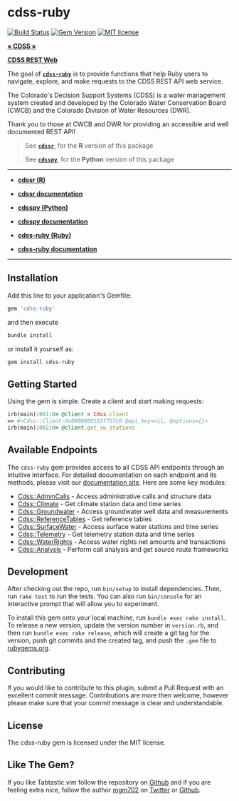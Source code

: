 # **cdss-ruby**


[![Build Status](https://github.com/mgm702/cdss-ruby/actions/workflows/main.yml/badge.svg)](https://github.com/mgm702/cdss-ruby/actions)
[![Gem Version](https://badge.fury.io/rb/cdss-ruby.svg)](https://badge.fury.io/rb/cdss-ruby)
[![MIT license](https://img.shields.io/badge/license-MIT-brightgreen.svg)](https://opensource.org/licenses/MIT)

[**« CDSS »**](https://dwr.state.co.us/Tools)

[**CDSS REST Web**](https://dwr.state.co.us/Rest/GET/Help)


The goal of [**`cdss-ruby`**](https://rubygems.org/gems/cdss-ruby) is to provide functions that help Ruby users to navigate, explore, and make requests to the CDSS REST API web service. 

The Colorado's Decision Support Systems (CDSS) is a water management system created and developed by the Colorado Water Conservation Board (CWCB) and the Colorado Division of Water Resources (DWR).

Thank you to those at CWCB and DWR for providing an accessible and well documented REST API!


> See [**`cdssr`**](https://github.com/anguswg-ucsb/cdssr), for the **R** version of this package

> See [**`cdsspy`**](https://github.com/anguswg-ucsb/cdsspy), for the **Python** version of this package

---

- [**cdssr (R)**](https://github.com/anguswg-ucsb/cdssr)

- [**cdssr documentation**](https://anguswg-ucsb.github.io/cdssr/)

- [**cdsspy (Python)**](https://github.com/anguswg-ucsb/cdsspy)

- [**cdsspy documentation**](https://pypi.org/project/cdsspy/)

- [**cdss-ruby (Ruby)**](https://github.com/mgm702/cdss-ruby)

- [**cdss-ruby documentation**](https://mgm702.com/cdss-ruby/)

---



## **Installation**

Add this line to your application's Gemfile:

```ruby
gem 'cdss-ruby'
```
and then execute
```ruby
bundle install
```

or install it yourself as:
```bash
gem install cdss-ruby
```

## **Getting Started**

Using the gem is simple. Create a client and start making requests:

```ruby
irb(main):001:0> @client = Cdss.client
=> #<Cdss::Client:0x0000000103f757c0 @api_key=nil, @options={}>
irb(main):002:0> @client.get_sw_stations
```

## **Available Endpoints**

The `cdss-ruby` gem provides access to all CDSS API endpoints through an intuitive interface. For detailed documentation on each endpoint and its methods, please visit our [documentation site](https://mgm702.com/cdss-ruby).
Here are some key modules:

* [Cdss::AdminCalls](https://mgm702.com/cdss-ruby/Cdss/AdminCalls.html) - Access administrative calls and structure data
* [Cdss::Climate](https://mgm702.com/cdss-ruby/Cdss/Climate.html) - Get climate station data and time series
* [Cdss::Groundwater](https://mgm702.com/cdss-ruby/Cdss/GroundWater.html) - Access groundwater well data and measurements
* [Cdss::ReferenceTables](https://mgm702.com/cdss-ruby/Cdss/ReferenceTables.html) - Get reference tables
* [Cdss::SurfaceWater](https://mgm702.com/cdss-ruby/Cdss/SurfaceWater.html) - Access surface water stations and time series
* [Cdss::Telemetry](https://mgm702.com/cdss-ruby/Cdss/Telemetry.html) - Get telemetry station data and time series
* [Cdss::WaterRights](https://mgm702.com/cdss-ruby/Cdss/WaterRights.html) - Access water rights net amounts and transactions
* [Cdss::Analysis](https://mgm702.com/cdss-ruby/Cdss/Analysis.html) - Perform call analysis and get source route frameworks

## **Development**

After checking out the repo, run `bin/setup` to install dependencies. Then, run `rake test` to run the tests. You can also run `bin/console` for an interactive prompt that will allow you to experiment.

To install this gem onto your local machine, run `bundle exec rake install`. To release a new version, update the version number in `version.rb`, and then run `bundle exec rake release`, which will create a git tag for the version, push git commits and the created tag, and push the `.gem` file to [rubygems.org](https://rubygems.org).

## Contributing

If you would like to contribute to this plugin, submit a Pull Request with an excellent commit message. 
Contributions are more then welcome, however please make sure that your commit message is clear and understandable. 

## License

The cdss-ruby gem is licensed under the MIT license.

## Like The Gem?

If you like Tabtastic.vim follow the repository on [Github](https://github.com/mgm702/cdss-ruby) and if you are feeling extra nice, follow the author [mgm702](http://mgm702.com) on [Twitter](https://twitter.com/mgm702) or [Github](https://github.com/mgm702).

